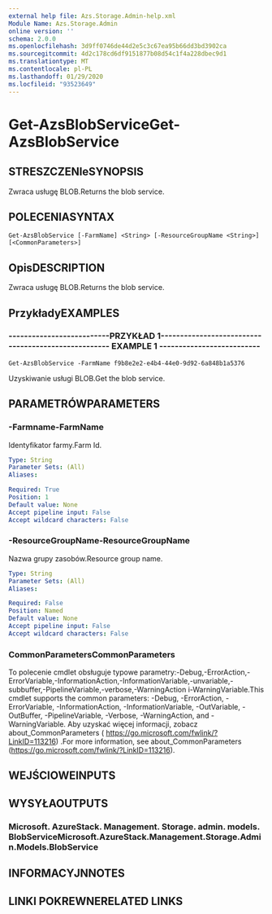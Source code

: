 ```yaml
---
external help file: Azs.Storage.Admin-help.xml
Module Name: Azs.Storage.Admin
online version: ''
schema: 2.0.0
ms.openlocfilehash: 3d9ff0746de44d2e5c3c67ea95b66dd3bd3902ca
ms.sourcegitcommit: 4d2c178cd6df9151877b08d54c1f4a228dbec9d1
ms.translationtype: MT
ms.contentlocale: pl-PL
ms.lasthandoff: 01/29/2020
ms.locfileid: "93523649"
---
```

# <span data-ttu-id="136f4-101">Get-AzsBlobService</span><span class="sxs-lookup"><span data-stu-id="136f4-101">Get-AzsBlobService</span></span>

## <span data-ttu-id="136f4-102">STRESZCZENIe</span><span class="sxs-lookup"><span data-stu-id="136f4-102">SYNOPSIS</span></span>
<span data-ttu-id="136f4-103">Zwraca usługę BLOB.</span><span class="sxs-lookup"><span data-stu-id="136f4-103">Returns the blob service.</span></span>

## <span data-ttu-id="136f4-104">POLECENIA</span><span class="sxs-lookup"><span data-stu-id="136f4-104">SYNTAX</span></span>

```
Get-AzsBlobService [-FarmName] <String> [-ResourceGroupName <String>] [<CommonParameters>]
```

## <span data-ttu-id="136f4-105">Opis</span><span class="sxs-lookup"><span data-stu-id="136f4-105">DESCRIPTION</span></span>
<span data-ttu-id="136f4-106">Zwraca usługę BLOB.</span><span class="sxs-lookup"><span data-stu-id="136f4-106">Returns the blob service.</span></span>

## <span data-ttu-id="136f4-107">Przykłady</span><span class="sxs-lookup"><span data-stu-id="136f4-107">EXAMPLES</span></span>

### <span data-ttu-id="136f4-108">--------------------------PRZYKŁAD 1--------------------------</span><span class="sxs-lookup"><span data-stu-id="136f4-108">-------------------------- EXAMPLE 1 --------------------------</span></span>
```
Get-AzsBlobService -FarmName f9b8e2e2-e4b4-44e0-9d92-6a848b1a5376
```

<span data-ttu-id="136f4-109">Uzyskiwanie usługi BLOB.</span><span class="sxs-lookup"><span data-stu-id="136f4-109">Get the blob service.</span></span>

## <span data-ttu-id="136f4-110">PARAMETRÓW</span><span class="sxs-lookup"><span data-stu-id="136f4-110">PARAMETERS</span></span>

### <span data-ttu-id="136f4-111">-Farmname</span><span class="sxs-lookup"><span data-stu-id="136f4-111">-FarmName</span></span>
<span data-ttu-id="136f4-112">Identyfikator farmy.</span><span class="sxs-lookup"><span data-stu-id="136f4-112">Farm Id.</span></span>

```yaml
Type: String
Parameter Sets: (All)
Aliases: 

Required: True
Position: 1
Default value: None
Accept pipeline input: False
Accept wildcard characters: False
```

### <span data-ttu-id="136f4-113">-ResourceGroupName</span><span class="sxs-lookup"><span data-stu-id="136f4-113">-ResourceGroupName</span></span>
<span data-ttu-id="136f4-114">Nazwa grupy zasobów.</span><span class="sxs-lookup"><span data-stu-id="136f4-114">Resource group name.</span></span>

```yaml
Type: String
Parameter Sets: (All)
Aliases: 

Required: False
Position: Named
Default value: None
Accept pipeline input: False
Accept wildcard characters: False
```

### <span data-ttu-id="136f4-115">CommonParameters</span><span class="sxs-lookup"><span data-stu-id="136f4-115">CommonParameters</span></span>
<span data-ttu-id="136f4-116">To polecenie cmdlet obsługuje typowe parametry:-Debug,-ErrorAction,-ErrorVariable,-InformationAction,-InformationVariable,-unvariable,-subbuffer,-PipelineVariable,-verbose,-WarningAction i-WarningVariable.</span><span class="sxs-lookup"><span data-stu-id="136f4-116">This cmdlet supports the common parameters: -Debug, -ErrorAction, -ErrorVariable, -InformationAction, -InformationVariable, -OutVariable, -OutBuffer, -PipelineVariable, -Verbose, -WarningAction, and -WarningVariable.</span></span> <span data-ttu-id="136f4-117">Aby uzyskać więcej informacji, zobacz about_CommonParameters ( https://go.microsoft.com/fwlink/?LinkID=113216) .</span><span class="sxs-lookup"><span data-stu-id="136f4-117">For more information, see about_CommonParameters (https://go.microsoft.com/fwlink/?LinkID=113216).</span></span>

## <span data-ttu-id="136f4-118">WEJŚCIOWE</span><span class="sxs-lookup"><span data-stu-id="136f4-118">INPUTS</span></span>

## <span data-ttu-id="136f4-119">WYSYŁA</span><span class="sxs-lookup"><span data-stu-id="136f4-119">OUTPUTS</span></span>

### <span data-ttu-id="136f4-120">Microsoft. AzureStack. Management. Storage. admin. models. BlobService</span><span class="sxs-lookup"><span data-stu-id="136f4-120">Microsoft.AzureStack.Management.Storage.Admin.Models.BlobService</span></span>

## <span data-ttu-id="136f4-121">INFORMACYJN</span><span class="sxs-lookup"><span data-stu-id="136f4-121">NOTES</span></span>

## <span data-ttu-id="136f4-122">LINKI POKREWNE</span><span class="sxs-lookup"><span data-stu-id="136f4-122">RELATED LINKS</span></span>

